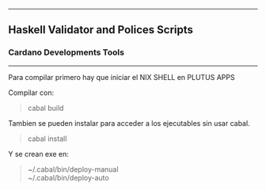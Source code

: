 
*******************************************  

## **Haskell Validator and Polices Scripts**


### **Cardano Developments Tools** 

*******************************************  

Para compilar primero hay que iniciar el NIX SHELL en PLUTUS APPS  

Compilar con:  
> cabal build  

Tambien se pueden instalar para acceder a los ejecutables sin usar cabal.   
> cabal install  
  
Y se crean exe en:  
>  ~/.cabal/bin/deploy-manual  
>  ~/.cabal/bin/deploy-auto  
 


